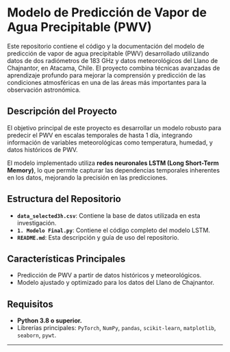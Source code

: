 # Modelo de Predicción de Vapor de Agua Precipitable (PWV)

Este repositorio contiene el código y la documentación del modelo de predicción de vapor de agua precipitable (PWV) desarrollado utilizando datos de dos radiómetros de 183 GHz y datos meteorológicos del Llano de Chajnantor, en Atacama, Chile. El proyecto combina técnicas avanzadas de aprendizaje profundo para mejorar la comprensión y predicción de las condiciones atmosféricas en una de las áreas más importantes para la observación astronómica.

## Descripción del Proyecto

El objetivo principal de este proyecto es desarrollar un modelo robusto para predecir el PWV en escalas temporales de hasta 1 día, integrando información de variables meteorológicas como temperatura, humedad, y datos históricos de PWV.

El modelo implementado utiliza **redes neuronales LSTM (Long Short-Term Memory)**, lo que permite capturar las dependencias temporales inherentes en los datos, mejorando la precisión en las predicciones.

## Estructura del Repositorio

- **`data_selected3h.csv`**: Contiene la base de datos utilizada en esta investigación.
- **`1. Modelo Final.py`**: Contiene el código completo del modelo LSTM.
- **`README.md`**: Esta descripción y guía de uso del repositorio.

## Características Principales

- Predicción de PWV a partir de datos históricos y meteorológicos.
- Modelo ajustado y optimizado para los datos del Llano de Chajnantor.

## Requisitos

- **Python 3.8 o superior.**
- Librerías principales: `PyTorch`, `NumPy`, `pandas`, `scikit-learn`, `matplotlib`, `seaborn`, `pywt`.

---
